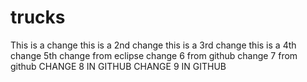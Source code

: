 # trucks
This is a change
this is a 2nd change
this is a 3rd change
this is a 4th change
5th change from eclipse
change 6 from github
change 7 from github
CHANGE 8 IN GITHUB
CHANGE 9 IN GITHUB
